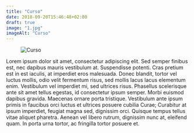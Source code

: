 ```yaml
---
title: "Curso"
date: 2018-09-20T15:46:48+02:00
draft: true
image: "1.jpg"
imageAlt: "Curso"
---
```


<div class="post-box">
  <div class="post-content">
    <figure class="post-image">
			<img src="/images/1.jpg" alt="Curso">
		</figure>
    <p>
      Lorem ipsum dolor sit amet, consectetur adipiscing elit. Sed semper finibus est, nec dapibus mauris vestibulum at. Suspendisse potenti. Cras pretium est in est iaculis, at imperdiet eros malesuada. Donec blandit, tortor vel luctus mollis, odio velit fermentum risus, sed mollis lacus lacus elementum enim. Vestibulum vel imperdiet mi, sed ultrices risus. Phasellus scelerisque ante sit amet tellus egestas, id consectetur ipsum semper. Morbi euismod dapibus gravida. Maecenas ornare porta tristique. Vestibulum ante ipsum primis in faucibus orci luctus et ultrices posuere cubilia Curae; Curabitur at ipsum imperdiet, feugiat magna sed, dignissim orci. Quisque tempus tellus vitae aliquet pharetra. Aenean vel libero rutrum, dignissim nunc at, eleifend quam. In porta urna tortor, ac fringilla tortor posuere et.
    </p>
  </div>
</div>